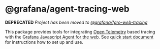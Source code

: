 # @grafana/agent-tracing-web

**DEPRECATED** _Project has been moved to [@grafana/faro-web-tracing](https://www.npmjs.com/package/@grafana/faro-web-tracing)_

This package provides tools for integrating [Open Telemetry](https://opentelemetry.io/docs/instrumentation/js/)
based tracing with the [Grafana Javascript Agent for the web](https://github.com/grafana/grafana-javascript-agent/tree/main/packages/web).
See [quick start document](../../docs/sources/tutorials/quick-start-browser.md) for instructions how to set up and use.
